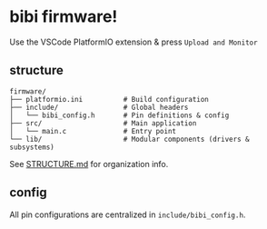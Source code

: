 # bibi firmware! 

Use the VSCode PlatformIO extension & press `Upload and Monitor`

## structure

```
firmware/
├── platformio.ini          # Build configuration
├── include/                # Global headers
│   └── bibi_config.h       # Pin definitions & config
├── src/                    # Main application
│   └── main.c              # Entry point
└── lib/                    # Modular components (drivers & subsystems)
```

See [STRUCTURE.md](STRUCTURE.md) for organization info.

## config

All pin configurations are centralized in `include/bibi_config.h`.

